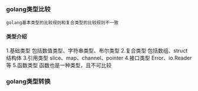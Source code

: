 ### golang类型比较
    
    golang基本类型的比较规则和复合类型的比较规则不一致
#### 类型介绍
1.基础类型
    包括数值类型、字符串类型、布尔类型
2.复合类型
    包括数组、struct结构体
3.引用类型
    slice、map、channel、pointer
4.接口类型
    Error、io.Reader等
5.函数类型
    函数也是一种类型，且不可比较

    
### golang类型转换
    